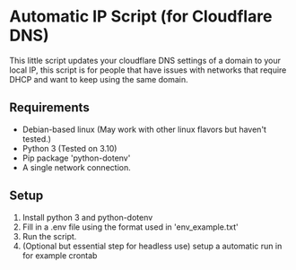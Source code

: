 # Automatic IP Script (for Cloudflare DNS)
This little script updates your cloudflare DNS settings of a domain to your local IP, this script is for people that have issues with networks that require DHCP and want to keep using the same domain.

## Requirements
- Debian-based linux (May work with other linux flavors but haven't tested.)
- Python 3 (Tested on 3.10)
- Pip package 'python-dotenv'
- A single network connection.

## Setup
1. Install python 3 and python-dotenv
2. Fill in a .env file using the format used in 'env_example.txt'
3. Run the script.
4. (Optional but essential step for headless use) setup a automatic run in for example crontab
